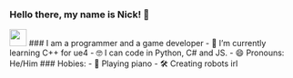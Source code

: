 ### Hello there, my name is Nick! 👋
<img src="https://raw.githubusercontent.com/<OWNER>/<OWNER>/master/<GIF_NAME>.gif" width="30px">
### I am a programmer and a game developer
- 🌱 I’m currently learning C++ for ue4
- 🤓 I can code in Python, C# and JS.
- 😄 Pronouns: He/Him
### Hobies:
- 🎹 Playing piano
- 🛠️ Creating robots irl
<!--
**nikivan43/nikivan43** is a ✨ _special_ ✨ repository because its `README.md` (this file) appears on your GitHub profile.

Here are some ideas to get you started:

- 🔭 I’m currently working on ...
- 🌱 I’m currently learning ...
- 👯 I’m looking to collaborate on ...
- 🤔 I’m looking for help with ...
- 💬 Ask me about ...
- 📫 How to reach me: ...
- 😄 Pronouns: ...
- ⚡ Fun fact: ...
-->

